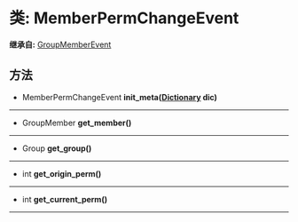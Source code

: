 # 类: MemberPermChangeEvent  
  
**继承自:** [GroupMemberEvent](GroupMemberEvent.md)  
  
## 方法 
  
- MemberPermChangeEvent **init_meta([Dictionary](https://docs.godotengine.org/en/latest/classes/class_dictionary.html) dic)**  
  
---  
  
- GroupMember **get_member()**  
  
---  
  
- Group **get_group()**  
  
---  
  
- int **get_origin_perm()**  
  
---  
  
- int **get_current_perm()**  
  
---  
  

